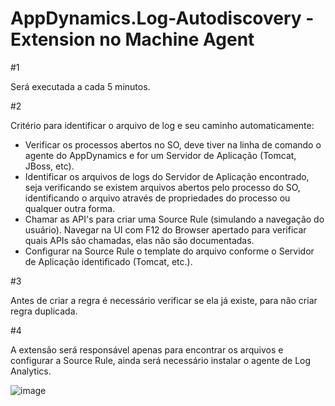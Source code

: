 # AppDynamics.Log-Autodiscovery - Extension no Machine Agent
 
#1

Será executada a cada 5 minutos.

#2

Critério para identificar o arquivo de log e seu caminho automaticamente:

* Verificar os processos abertos no SO, deve tiver na linha de comando o agente do AppDynamics e for um Servidor de Aplicação (Tomcat, JBoss, etc).
* Identificar os arquivos de logs do Servidor de Aplicação encontrado, seja verificando se existem arquivos abertos pelo processo do SO, identificando o arquivo através de propriedades do processo ou qualquer outra forma.
* Chamar as API's para criar uma Source Rule (simulando a navegação do usuário). Navegar na UI com F12 do Browser apertado para verificar quais APIs são chamadas, elas não são documentadas.
* Configurar na Source Rule o template do arquivo conforme o Servidor de Aplicação identificado (Tomcat, etc.).
	
#3

Antes de criar a regra é necessário verificar se ela já existe, para não criar regra duplicada.

#4

A extensão será responsável apenas para encontrar os arquivos e configurar a Source Rule, ainda será necessário instalar o agente de Log Analytics.
	
![image](https://user-images.githubusercontent.com/113452445/189957356-863afaf1-de43-409f-a75a-ff0d52e6f0fe.png)
